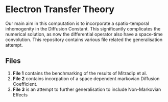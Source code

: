 # Electron Transfer Theory

Our main aim in this computation is to incorporate a spatio-temporal inhomogenity in the Diffusion Constant. This significantly complicates the numerical solution, as now the differential operator also have a space-time convolution. This repository contains various file related the generalisation attempt.

## Files 

1. **File 1** contains the benchmarking of the results of Mitradip et al.
2. **File 2** contains incorpation of a space dependent markovian Diffusion Coefficient.
3. **File 3** is an attempt to further generalisation to include Non-Markovian Effects
